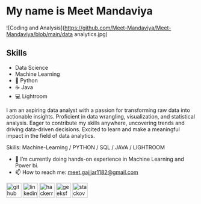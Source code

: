 # My name is Meet Mandaviya
<!-- #### Coding and Analysis -->
![Coding and Analysis](https://github.com/Meet-Mandaviya/Meet-Mandaviya/blob/main/data analytics.jpg)

## Skills 
* Data Science
* Machine Learning
* 🐍 Python
* ☕ Java
* 💻 Lightroom

I am an aspiring data analyst with a passion for transforming raw data into actionable insights. Proficient in data wrangling, visualization, and statistical analysis. Eager to contribute my skills anywhere, uncovering trends and driving data-driven decisions. Excited to learn and make a meaningful impact in the field of data analytics.

Skills: Machine-Learning / PYTHON / SQL / JAVA / LIGHTROOM 

- 🌱 I’m currently doing hands-on experience in Machine Learning and Power bi.
- 📫 How to reach me: meet.gajjjar1182@gmail.com 


[<img src='https://cdn.jsdelivr.net/npm/simple-icons@3.0.1/icons/github.svg' alt='github' height='40'>](https://github.com/Meet-Mandaviya)    [<img src='https://cdn.jsdelivr.net/npm/simple-icons@3.0.1/icons/linkedin.svg' alt='linkedin' height='40'>](https://www.linkedin.com/in/https://www.linkedinmeet-gajjar-821a2b209//)    [<img src='https://cdn.jsdelivr.net/npm/simple-icons@3.0.1/icons/hackerrank.svg' alt='hackerrank' height='40'>](https://www.hackerrank.com/meet_gajjar1182)   [<img src='https://cdn.jsdelivr.net/npm/simple-icons@3.0.1/icons/geeksforgeeks.svg' alt='geeksforgeeks' height='40'>](https://auth.geeksforgeeks.org/user/code_demon11)   [<img src='https://cdn.jsdelivr.net/npm/simple-icons@3.0.1/icons/stackoverflow.svg' alt='stackoverflow' height='40'>](https://stackoverflow.com/users/18438198/meet-gajjar)  
